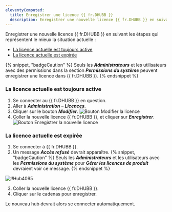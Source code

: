 ```yaml
---
eleventyComputed:
  title: Enregistrer une licence {{ fr.DHUBB }}
  description: Enregistrer une nouvelle licence {{ fr.DHUBB }} en suivant les étapes qui représentent le mieux la situation actuelle.
---
```

Enregistrer une nouvelle licence {{ fr.DHUBB }} en suivant les étapes qui représentent le mieux la situation actuelle :

* [La licence actuelle est toujours active](#my-current-license-is-still-active)
* [La licence actuelle est expirée](#my-current-license-is-expired)

{% snippet, "badgeCaution" %}
Seuls les ***Administrateurs*** et les utilisateurs avec des permissions dans la section ***Permissions du système*** peuvent enregistrer une licence dans {{ fr.DHUBB }}.
{% endsnippet %}

### La licence actuelle est toujours active

1. Se connecter au {{ fr.DHUBB }} en question.
1. Aller à ***Administration*** – ***Licences***.
1. Cliquer sur le bouton ***Modifier***.
![Bouton Modifier la licence](https://cdnweb.devolutions.net/docs/HUBB4015_2024_2.png)
1. Coller la nouvelle licence {{ fr.DHUBB }}, et cliquer sur ***Enregistrer***.
![Bouton Enregistrer la nouvelle licence](https://cdnweb.devolutions.net/docs/HUBB4016_2024_2.png)

### La licence actuelle est expirée

1. Se connecter à {{ fr.DHUBB }}.
1. Un message ***Accès refusé*** devrait apparaître.
{% snippet, "badgeCaution" %}
Seuls les ***Administrateurs*** et les utilisateurs avec les ***Permissions du système*** pour ***Gérer les licences de produit*** devraient voir ce message.
{% endsnippet %}

![!!Hub4095](https://cdnweb.devolutions.net/docs/docs_en_hub_Hub4095.png)

3. Coller la nouvelle licence {{ fr.DHUBB }}.
1. Cliquer sur le cadenas pour enregistrer.

Le nouveau hub devrait alors se connecter automatiquement.
